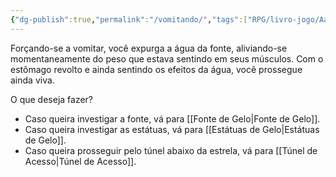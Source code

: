 ```yaml
---
{"dg-publish":true,"permalink":"/vomitando/","tags":["RPG/livro-jogo/Aasthar/story-points"],"created":"2024-12-24T17:47:32.318-05:00","updated":"2025-01-26T19:11:05.011-05:00"}
---
```



Forçando-se a vomitar, você expurga a água da fonte, aliviando-se momentaneamente do peso que estava sentindo em seus músculos. Com o estômago revolto e ainda sentindo os efeitos da água, você prossegue ainda viva.

O que deseja fazer?

- Caso queira investigar a fonte, vá para [[Fonte de Gelo\|Fonte de Gelo]].
- Caso queira investigar as estátuas, vá para [[Estátuas de Gelo\|Estátuas de Gelo]].
- Caso queira prosseguir pelo túnel abaixo da estrela, vá para [[Túnel de Acesso\|Túnel de Acesso]].
